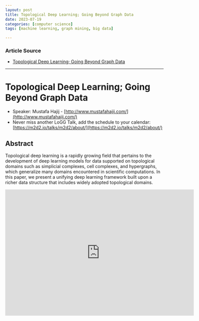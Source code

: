 ```yaml
---
layout: post
title: Topological Deep Learning; Going Beyond Graph Data   
date: 2023-07-19
categories: [computer science]
tags: [machine learning, graph mining, big data]

---
```


### Article Source

* [Topological Deep Learning; Going Beyond Graph Data](https://www.youtube.com/watch?v=yVdFYyYwcUA)


---

# Topological Deep Learning; Going Beyond Graph Data

* Speaker: Mustafa Hajij - [http://www.mustafahajij.com/](http://www.mustafahajij.com/) 
* Never miss another LoGG Talk, add the schedule to your calendar: [https://m2d2.io/talks/m2d2/about/](https://m2d2.io/talks/m2d2/about/)

## Abstract

Topological deep learning is a rapidly growing field that pertains to the development of deep learning models for data supported on topological domains such as simplicial complexes, cell complexes, and hypergraphs, which generalize many domains encountered in scientific computations. In this paper, we present a unifying deep learning framework built upon a richer data structure that includes widely adopted topological domains.

<iframe width="600" height="400" src="https://www.youtube.com/embed/yVdFYyYwcUA" title="YouTube video player" frameborder="0" allow="accelerometer; autoplay; clipboard-write; encrypted-media; gyroscope; picture-in-picture; web-share" allowfullscreen></iframe>